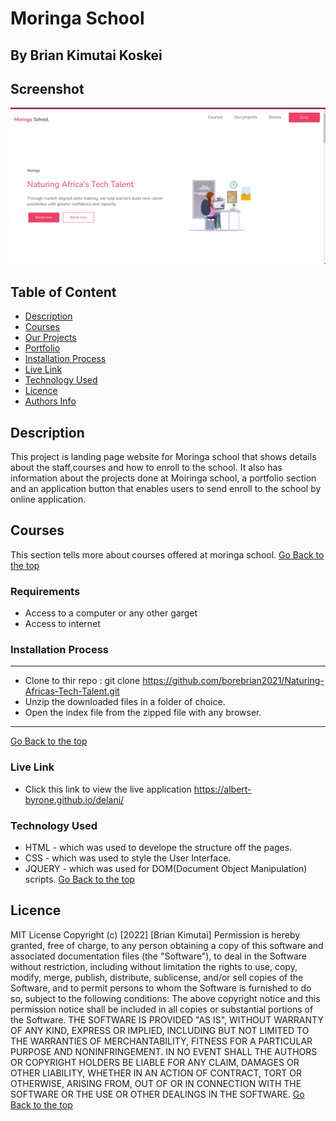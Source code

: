 # Moringa School
 ## By Brian Kimutai Koskei
## Screenshot
 ![image](./assets/images/week_one_project_none.png)
 ## Table of Content
 - [Description](#description)
 - [Courses](#Courses)
 - [Our Projects](#Our-projects)
 - [Portfolio](#Portfolio)
 - [Installation Process](#installation-Process)
 - [Live Link](#Live-Link)
 - [Technology  Used](#technology-Used)
 - [Licence](#licence)
 - [Authors Info](#Authors-Info)
 ## Description
 <p>This project is landing page website for Moringa school that shows details about the staff,courses and how to enroll to the school. It also has information about the projects done at Moiringa school, a portfolio section and an application button that enables users to send enroll to the school by online application.</p>

## Courses
This section tells more about courses offered at moringa school.
[Go Back to the top](#Screenshot)

 ###  Requirements
 * Access to  a computer or any other garget
 * Access to internet
 ### Installation Process
 ****
* Clone to thir repo : git clone https://github.com/borebrian2021/Naturing-Africas-Tech-Talent.git
* Unzip the downloaded files in a folder of choice.
* Open the index file from the zipped file with any browser.
 ****
 [Go Back to the top](#Screenshot)
### Live Link
- Click this link to view the live application https://albert-byrone.github.io/delani/
### Technology  Used
* HTML - which was used to develope the structure off the pages.
* CSS - which was used to style the User Interface.
* JQUERY - which was used for DOM(Document Object Manipulation) scripts.
[Go Back to the top](#delani-studio)

## Licence
MIT License
Copyright (c) [2022] [Brian Kimutai]
Permission is hereby granted, free of charge, to any person obtaining a copy
of this software and associated documentation files (the "Software"), to deal
in the Software without restriction, including without limitation the rights
to use, copy, modify, merge, publish, distribute, sublicense, and/or sell
copies of the Software, and to permit persons to whom the Software is
furnished to do so, subject to the following conditions:
The above copyright notice and this permission notice shall be included in all
copies or substantial portions of the Software.
THE SOFTWARE IS PROVIDED "AS IS", WITHOUT WARRANTY OF ANY KIND, EXPRESS OR
IMPLIED, INCLUDING BUT NOT LIMITED TO THE WARRANTIES OF MERCHANTABILITY,
FITNESS FOR A PARTICULAR PURPOSE AND NONINFRINGEMENT. IN NO EVENT SHALL THE
AUTHORS OR COPYRIGHT HOLDERS BE LIABLE FOR ANY CLAIM, DAMAGES OR OTHER
LIABILITY, WHETHER IN AN ACTION OF CONTRACT, TORT OR OTHERWISE, ARISING FROM,
OUT OF OR IN CONNECTION WITH THE SOFTWARE OR THE USE OR OTHER DEALINGS IN THE
SOFTWARE.
[Go Back to the top](#Screenshot)
